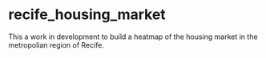 # recife_housing_market
This a work in development to build a heatmap of the housing market in the metropolian region of Recife.

